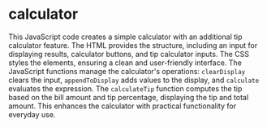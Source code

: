 # calculator
This JavaScript code creates a simple calculator with an additional tip calculator feature. The HTML provides the structure, including an input for displaying results, calculator buttons, and tip calculator inputs. The CSS styles the elements, ensuring a clean and user-friendly interface. The JavaScript functions manage the calculator's operations: `clearDisplay` clears the input, `appendToDisplay` adds values to the display, and `calculate` evaluates the expression. The `calculateTip` function computes the tip based on the bill amount and tip percentage, displaying the tip and total amount. This enhances the calculator with practical functionality for everyday use.
